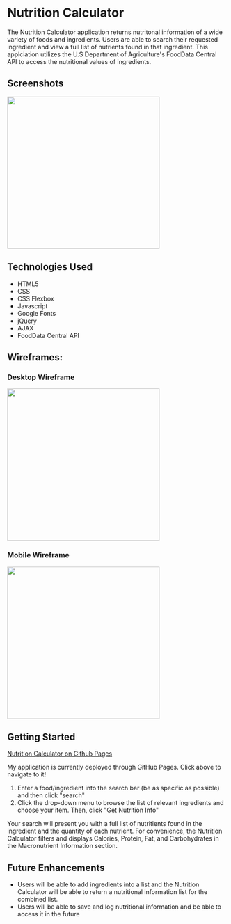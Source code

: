 <h1> Nutrition Calculator</h1>

The Nutrition Calculator application returns nutritonal information of a wide variety of foods and ingredients.  Users are able to search their requested ingredient and view a full list of nutrients found in that ingredient. This applciation utilizes the U.S Department of Agriculture's FoodData Central API to access the nutritional values of ingredients. 

<h2> Screenshots</h2>
<img src="https://i.imgur.com/1wboHJj.png" width = "350"/>

<h2> Technologies Used</h2>
<ul>
<li> HTML5</li>
<li> CSS</li>
<li> CSS Flexbox </li>
<li> Javascript</li>
<li> Google Fonts</li>
<li> jQuery </li>
<li> AJAX </li>
<li> FoodData Central API</li>
</ul>


<h2> Wireframes: </h2>
<h3>Desktop Wireframe</h3>
<img src="https://i.imgur.com/eJR9K4N.png" width="350"/>
<h3> Mobile Wireframe</h3>
<img src="https://i.imgur.com/FOW3tP7.png" width="350"/>


<h2>Getting Started</h2>
<a href="https://jcheng1022.github.io/nutrition-calculator/" target="_blank"> Nutrition Calculator on Github Pages </a>

<p> My application is currently deployed through GitHub Pages. Click above to navigate to it!

<ol>
<li> Enter a food/ingredient into the search bar (be as specific as possible) and then click "search"</li>
<li> Click the drop-down menu to browse the list of relevant ingredients and choose your item. Then, click "Get Nutrition Info"</li>
</ol>

Your search will present you with a full list of nutritients found in the ingredient and the quantity of each nutrient. For convenience, the Nutrition Calculator filters and displays Calories, Protein, Fat, and Carbohydrates in the Macronutrient Information section.

</p>


<h2> Future Enhancements</h2>
<ul>
    <li>Users will be able to add ingredients into a list and the Nutrition Calculator will be able to return a nutritional information list for the combined list.</li>
    <li>Users will be able to save and log nutritional information and be able to access it in the future</li>
</ul>

